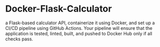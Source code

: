 # Docker-Flask-Calculator
a Flask-based calculator API, containerize it using Docker, and set up a CI/CD pipeline using GitHub Actions. Your pipeline will ensure that the application is tested, linted, built, and pushed to Docker Hub only if all checks pass.
